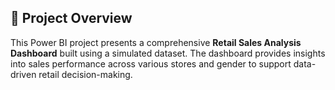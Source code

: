 ## 📌 Project Overview
This Power BI project presents a comprehensive **Retail Sales Analysis Dashboard** built using a simulated dataset. The dashboard provides insights into sales performance across various stores and gender to support data-driven retail decision-making.

